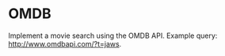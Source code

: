 # OMDB

Implement a movie search using the OMDB API. Example query: http://www.omdbapi.com/?t=jaws.
